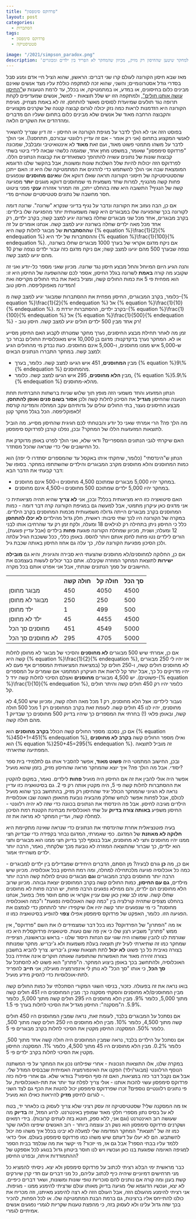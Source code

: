 ```yaml
---
title: "פרדוקס סימפסון"
layout: post
categories:
  - הסתברות
tags:
  - פרדוקס סימפסון
  - סטטיסטיקה

image: "/2021/simpson_paradox.png"
description: 'איך חיסון נגד מגיפה שעוזר באותה המידה לילדים ומבוגרים עשוי ליפול קורבן למחקר שיטען שהחיסון רק מזיק, מכיוון שהמחקר לא הפריד בין ילדים ומבוגרים?'
---
```


מאז שבא חיסון הקורונה לעולם קרו שני דברים: הראשון, שהוא הציל חיי אדם ומנע סבל בסדרי גודל אסטרונומיים; והשני, שהוא זכה למתקפה כוללת עליו מצד אנשים שאינם מבינים כלום בחיסונים, או במדע, או במתמטיקה, או בכלל, עד לרמת הטענות ש<a href="{{site.baseurl}}{{site.post_images}}/2021/corona_vaccine_false_claim.png">"החיסון עושה אותנו חולים"</a>, ולמתקפה הזו יש שלל תוצאות - למשל, אנשים שמעדיפים לקחת תרופה נגד תולעים שמיועדת לסוסים מאשר להתחסן. זה לא באמת מצחיק. מגיפת הקורונה היא הזדמנות לראות כמה נזק יכולה לגרום קבוצה קטנה של שקרנים מקצועיים והקבוצה הרחבה מאוד של אנשים שלא מבינים כלום בתחום שעליו הם מדברים ומהדהדים את השקרים הלאה.

בפוסט הזה אני לא הולך לדבר על מגיפת הקורונה או החיסון - זה דיון שצריך להשאיר לאנשי המקצוע בתחום (אני רק אומר - אם זה עדיין רלוונטי עבורכם, תתחסנו!). אני הולך לדבר על משהו מתמטי פשוט מאוד, ועם זאת <strong>מאוד</strong> לא אינטואיטיבי ומבלבל, שמכונה "פרדוקס סימפסון" שאומר, במשפט מחץ אחד, שמגמה כלשהי שבאה לידי ביטוי בשתי קבוצות שונות של נתונים עשויה להתהפך כשמאחדים את קבוצות הנתונים הללו. לפרדוקס הזה יכולות להיות שלל השלכות שונות ומשונות, אבל בהקשר שלנו הדוגמא המומצאת שבה אני הולך להשתמש כדי להדגים את המתמטיקה שלו היא זו: האם ייתכן שהסטטיסטיקה של חיסוני הקורונה תראה שאלו דווקא אלו ש<strong>אינם מחוסנים</strong> שנפגעים פחות קשה מהנגיף, למרות שחד משמעית מי שמחוסנים דווקא מוגנים <strong>יותר</strong> מפגיעה קשה של הנגיף? התשובה היא שזה בהחלט ייתכן, וזה תמרור אזהרה <strong>ענקי</strong> מפני ציטוט חסר מחשבה של נתונים סטטיסטיים שטחיים מדי.

אם כן, הבה נעזוב את הקורונה ונדבר על נגיף בדיוני שנקרא "שרונה". שרונה דומה לקורונה בכך שהפגיעה שלו במבוגרים היא קשה משמעותית יותר מהפגיעה שלו בילדים: בקרב מבוגרים, אחד מכל שני מבוגרים שחלה בשרונה יגיע למצב קשה; בקרב ילדים, רק אחד מכל מאה ילדים שחלה בשרונה יגיע למצב קשה. אנחנו אומרים על זה ש<strong>ההסתברות</strong> של מבוגר לחלות קשה היא {% equation %}\frac{1}{2}{% endequation %} וההסתברות של ילד היא {% equation %}\frac{1}{100}{% endequation %}. אם ניקח מדגם אקראי של בערך 1000 מבוגרים שחלו בשרונה, נצפה שבערך 500 מהם יגיעו למצב קשה; אם ניקח מדגם כזה עבור ילדים נצפה שרק 10 מהם יגיעו למצב קשה.

והנה הגיע היום המיוחל והחל מבצע חיסון נגד שרונה. מכיוון שאני מספר כל-יודע ואני זה שקובע מה קורה <strong>באמת</strong> לשרונה בגלל החיסון, אספר לכם שההשפעה של החיסון היא זו: הוא מפחית פי 5 את כמות החולים קשה, ומציל בזאת את בתי החולים מקריסה ואת המדינה מאפוקליפסה. חיסון טוב!

כלומר, בקרב המבוגרים, החיסון מפחית את ההסתברות שמבוגר יגיע למצב קשה מ-{% equation %}\frac{1}{2}{% endequation %} אל {% equation %}\frac{1}{10}{% endequation %}. בקרב ילדים, ההסתברות יורדת מ-{% equation %}\frac{1}{100}{% endequation %} אל {% equation %}\frac{1}{500}{% endequation %} - רק אחד מבין 500 ילדים חולים יגיע למצב קשה. חיסון טוב!

זמן מה לאחר תחילת מבצע החיסונים, נערך מחקר שמטרתו לקבוע האם החיסון מסייע או לא. המחקר נערך בדקדקנות: מדגם בן 10,000 איש מאוכלוסיית החולים נבחר כך ש-5,000 איש ממנו מחוסנים, ו-5,000 אינם מחוסנים. כעת נבדק מי מהחולים הגיע למצב קשה. במחקר התבררו הנתונים הבאים:

<ul> <li>מבין <strong>המחוסנים</strong>, 451 איש הגיעו למצב קשה. כלומר, בערך {% equation %}9\%{% endequation %} מהמחוסנים.</li>


<li>מבין <strong>הלא מחוסנים</strong>, 295 איש הגיעו למצב קשה. כלומר, {% equation %}5.9\%{% endequation %} מהלא-מחוסנים.</li>

</ul>

הנתון המזעזע והחד משמעי הזה מופץ תוך שלוש שניות ברשתות החברתיות תחת הטענה שהחיסון <strong>מגדיל</strong> את הסיכון לחלות קשה ולכן <strong>אסור בשום פנים ואופן להתחסן</strong>. מבצע החיסונים נעצר, בתי החולים עולים על גדותיהם עקב המחלה והמדינה קורסת לאפוקליפסה. הכל בגלל מחקר קטן!

מה הלך פה? הרי אמרתי שאני כל יודע והבטחתי לכם חגיגית שהחיסון מסייע. מה הוביל לתוצאות המזעזעות הללו של המחקר? ובכן, נפלנו קורבן לפרדוקס סימפסון.

האם שיקרתי לגבי הנתונים המספריים? ודאי שלא, ואני הולך לפרט באופן מדוקדק את כל החישובים שלי כדי שנראה שהכל מסתדר.

הנתון ש"הינדסתי" (כלומר, שיחקתי איתו באקסל עד שהמספרים יסתדרו לי יפה) הוא כמות המחוסנים והלא מחוסנים מקרב המבוגרים והילדים שהשתתפו במחקר. בסופו של דבר קבעתי את הדבר הבא:

<ul> <li>במחקר יהיו 5,000 מבוגרים שמתוכם 4,500 מחוסנים ו-500 אינם מחוסנים.</li>


<li>במחקר יהיו 5,000 ילדים שמתוכם 500 מחוסנים ו-4,500 אינם מחוסנים.</li>

</ul>

האם סיטואציה כזו היא מציאותית בכלל? ובכן, אני <strong>לא צריך</strong> שהיא תהיה מציאותית כי אני מדגים כאן עיקרון מתמטי, אבל למעשה גם במגיפת הקורונה קרה דבר דומה - כמות המחוסנים בקרב מבוגרים הייתה גדולה משמעותית מכמות המחוסנים בקרב הילדים. במקרה של הקורונה היו לכך שתי סיבות: ראשית, חלק גדול מהילדים <strong>לא יכלו להתחסן</strong> כלל כי החיסון ניתן בתחילה רק לגילאים 18 ומעלה, ולקח זמן רק עד שהרחיבו אותו לבני 12 ומעלה; ושנית, מכיוון שמחלת הקורונה פוגעת <strong>פחות</strong> בילדים (אבל עדיין פוגעת), הורים לילדים נטו פחות לחסן אותם ויותר להסס. באופן כללי, ככל ששכבת הגיל עלתה ולכן הסיכון מפגיעת הקורונה עלה, כך עלה גם אחוז החיסון באותה שכבת גיל.

אם כן, החלוקה למחוסנים/לא מחוסנים שהצעתי היא סבירה והגיונית, והיא גם <strong>מובילה ישירות</strong> לתוצאת המחקר המוזרה שקיבלנו. אתם כבר יכולים לעשות בעצמכם את החישובים על סמך הנתונים שנתתי, אבל אני אפרט אותם בכל מקרה.

<table>
<tr>
<th></th>
<th>חולה קשה</th>
<th>חולה קל</th>
<th>סך הכל</th>
</tr>

<tr>
<td>מבוגר מחוסן</td>
<td>450</td>
<td>4050</td>
<td>4500</td>
</tr>

<tr>
<td>מבוגר לא מחוסן</td>
<td>250</td>
<td>250</td>
<td>500</td>
</tr>

<tr>
<td>ילד מחוסן</td>
<td>1</td>
<td>499</td>
<td>500</td>
</tr>

<tr>
<td>ילד לא מחוסן</td>
<td>45</td>
<td>4455</td>
<td>4500</td>
</tr>

<tr>
<td>מחוסנים סך הכל</td>
<td>451</td>
<td>4549</td>
<td>5000</td>
</tr>

<tr>
<td>לא מחוסנים סך הכל</td>
<td>295</td>
<td>4705</td>
<td>5000</td>
</tr>

</table>

אם כן, אמרתי שיש 500 מבוגרים <strong>לא מחוסנים</strong> והסיכוי של מבוגר לא מחוסן לחלות קשה היא {% equation %}\frac{1}{2}{% endequation %}, אז יהיו לי 250 מבוגרים לא מחוסנים חולים קשה, ו-250 חולים קל (במציאות המציאותית המספרים אף פעם לא יהיו מדויקים כל כך, אבל יותר קל לראות את העיקרון המתמטי אם שומרים על המספרים פשוטים). יש 4,500 מבוגרים <strong>מחוסנים</strong> ואצלם הסיכוי לחלות קשה ירד ל-{% equation %}\frac{1}{10}{% endequation %}, כלומר יהיו רק 450 חולים קשה והיתר חולים קל.

נעבור לילדים: אצל הלא מחוסנים, רק 1 מכל מאה חולה קשה, ומכיוון שיש 4,500 לא מחוסנים, יהיו לנו 45 חולים קשה. לעומת זאת בקרב המחוסנים רק 1 מכל 500 חולה קשה, ובאופן פלאי (!) בחרתי את המספרים כך שיהיו בדיוק 500 מחוסנים כך שבדיוק 1 מהם חולה קשה.

אם כן, נסכם: מספר החולים קשה הכולל <strong>בקרב מחוסנים</strong> הוא {% equation %}450+1=451{% endequation %}, ואילו מספר החולים קשה <strong>בקרב לא מחוסנים</strong> הוא {% equation %}250+45=295{% endequation %}. זה מוביל לתוצאה המפתיעה שתיארתי.

ובכן, החישוב המתמטי היה <strong>פשוט מאוד</strong>, אפשר להסביר אותו גם לתלמידי בית ספר יסודי. אבל מה הולך פה? איך יוצא שהמחקר מראה שהחיסון מזיק, בזמן שהוא מועיל?

אפשר היה אולי להבין את זה אם החיסון היה מועיל <strong>פחות</strong> לילדים. נאמר, במקום להקטין את ההסתברות לחלות קשה פי 5, היה מקטין אותה רק פי 2. גם בסיטואציה כזו עדיין נראה לא הגיוני שהמחקר הכולל יגיד שהחיסון רק מזיק, בהתחשב בכך שהוא מועיל לכולם, אבל לפחות אפשר לנחש שחלק מהבעיה נובעת מהאופן השונה שבו אוכלוסיית הילדים מגיבה לחיסון. אבל פה הינדסתי את הנתונים בכוונה כדי שזה לא יהיה רלוונטי - החיסון משפיע <strong>באותה צורה בדיוק</strong> על שתי האוכלוסיות מבחינת הקטנת רמת הסיכון למחלה קשה, ועדיין המחקר לא מראה את זה.

בעיה פוטנציאלית אחרת שהינדסתי את הנתונים כדי שנראה שאינה מתקיימת היא <strong>חלוקה לא מאוזנת</strong> של המדגם. כפי שאמרתי, המדגם נבחר בקפידה כדי שבדיוק חצי ממנו יהיו מחוסנים וחצי לא מחוסנים, אבל בנוסף לכך בדיוק חצי ממנו הוא מבוגרים וחצי הוא ילדים, כך שברור שהתוצאה המוזרה לא נובעת מכך שלקחתי, נאמר, הרבה יותר ילדים משהייתי אמור.

אם כן, מה <strong>כן</strong> גורם לבעיה? מן הסתם, הדברים היחידים שמבדילים בין ילדים למבוגרים - כמה כל אוכלוסיה פגיעה מלכתחילה למחלה, ומה רמת החיסון בכל אוכלוסיה. מכיוון שיש הרבה יותר מחוסנים בקרב המבוגרים <strong>וגם</strong> מבוגרים נוטים לחלות קשה הרבה יותר מילדים, <strong>גם עם החיסון</strong>, כמות החולים קשה בקרב המחוסנים יוצאת גבוהה. מכיוון שרוב הלא מחוסנים הם ילדים, והם ממילא נפגעים הרבה פחות, יש הרבה פחות לא מחוסנים שחלו קשה. שימו לב שאין כאן שום עניין אקראי או סתם חוסר מזל: בפועל, אנחנו בהחלט מצפים שתהיה קורלציה בין "כמה קשה האוכלוסיה נפגעת" ו"כמה האוכלוסיה מחוסנת" כי מי שנפגעים יותר קשה יהיו אלו שיקפידו יותר להתחסן כדי לצמצם את הפגיעה הזו. כלומר, האפקט של פרדוקס סימפסון אפילו <strong>צפוי</strong> להופיע בסיטואציה כמו זו.

אז מה "הפתרון" של הפרדוקס? כמו בכל דבר שמצמידים לו את השם "פרדוקס", אין ממש "פתרון" משביע רצון שלו כי אין פה שום טעות. סיטואציה פרדוקסלית היא כזו שגורמת לנו להבין שמשהו היה שגוי עם הנחות היסוד שלנו - בראש ובראשונה, הציפייה שמחקר כמו זה שתיארתי לעיל יתן תוצאה בעלת משמעות ולא ג'יבריש. מחקר שמנותח בצורה נאיבית כל כך פשוט <strong>לא יכול</strong> לתת תוצאות שאינן ג'יבריש. צריך להביא בחשבון בצורה זהירה מאוד את האפשרות שהתופעה שאותה חוקרים אינה אחידה בכל האוכלוסיה, ולהתחשב בכך באופן ביצוע המחקר. ה"פתרון" הוא פשוט לא להסתכל על <strong>סך הכל</strong>, כי אותו "סך הכל" לא נותן לי אינפורמציה מועילה; אני <strong>חייב</strong> להפריד לתת-אוכלוסיות כדי להסיק מידע מועיל.

בואו נראה את זה בפעולה. כזכור, בניסוי השגוי המקורי הסתכלתי על כמות החולים קשה מבין המחוסנים/לא מחוסנים והסקתי מסקנה כך: מבין המחוסנים היו 451 חולים קשה מתוך 5,000, כלומר 9%. מבין הלא מחוסנים היו 295 חולים קשה מתוך 5,000, כלומר 5.9%. ה"מסקנה": החיסון מגדיל את הסיכוי לחלות בערך פי 1.5.

אם נסתכל על המבוגרים בלבד, לעומת זאת, נראה שמבין המחוסנים היו 450 חולים קשה מתוך 4,500, כלומר 10%. מבין הלא מחוסנים היו 250 חולים קשה מתוך 500, כלומר 50%. המסקנה: החיסון מקטין את הסיכוי לחלות בקרב מבוגרים פי 5.

אם נסתכל על הילדים בלבד, נראה שמבין המחוסנים היה חולה קשה אחד מתוך 500, כלומר 0.2%. מבין הלא מחוסנים היו 45 מתוך 4,500, כלומר 1%. המסקנה: החיסון מקטין את הסיכוי לחלות בקרב ילדים פי 5.

במקרה שלנו, אלו התוצאות הנכונות - אחרי שפילחנו נכון את המחקר על פי המשתנה הנוסף הרלוונטי (מבוגר/ילד) הפקנו את האינפורמציה האמיתית שבבסיס המודל שלי. אבל אם נקבל דבר כזה במציאות, האם זה סוף הסיפור? בוודאי שלא. גם אחרי פילוח כזה פרדוקס סימפסון עשוי להכות אותנו - אולי צריך לפלח עוד יותר את תת-האוכלוסיות, על פי נתונים רלוונטיים נוספים? זכרו שפרדוקס סימפסון יכול להטות את הכף גם לצד השני - לגרום לחיסון <strong>מזיק</strong> להיראות כאילו הוא מועיל.

אז מה המסקנה שלי? שסטטיסטיקה זה עסק רציני שלא צריך לעסוק בו כלאחר יד, בטח לא על בסיס נתון מספרי חלקי מאוד שמופץ באינטרנט. לרוע המזל, זה <strong>בדיוק</strong> מה שעושה רוב האינטרנט (וגם אני, ללא ספק, חוטא בזה לעתים קרובות). בידי רמאים ושקרנים פרדוקס סימפסון הוא נשק רב עוצמה ביותר - רוב האנשים שיפיצו הלאה שקר כמו זה של "תוצאת" המחקר המדומה שלי למעלה לא יבינו בכלל איך משהו פה יכול להשתבש. הם לא יעלו על דעתם שיש משהו כמו פרדוקס סימפסון בעולם. אולי כדאי ללמד עליו בבתי הספר? אבל גם אז, מי יזכור? מי יקשר את מה שנלמד בבית הספר למגיפה האיומה שפוגעת בנו כאן ועכשיו ויש לנו חוסר ביטחון גדול בנוגע לכל אספקט של ההתמודדות איתה, ובפרט החיסון?

כבר מראשית ימי הבלוג רציתי לכתוב על פרדוקס סימפסון ולא יצא. ניסיתי להמציא כל מני תרחישים דמיוניים שיהיה כיף לכתוב עליהם, כל מני דברים עם חדי קרן שיורקים קשת בענן ומה קורה אם נותנים להם סוכריות טופי שונות ומשונות, ושאר דברים כיפיים. לא יצא, ועכשיו הדוגמא שלי מגיעה בדיוק מאותו עולם שרציתי להימנע ממנו - מגיפות. אני רציתי להימנע מהעולם הזה, אבל העולם הזה לא רצה להימנע מאיתנו, וזה מכריח את כולנו להתייחס אליו ברצינות, גם ברמת הבנת המתמטיקה שלו. או לכל הפחות, להכיר בכך שזה גדול עלינו ולא לעסוק בזה, כי מהפצת טענות שקריות לגמרי נפגעים אנשים אמיתיים לגמרי. 